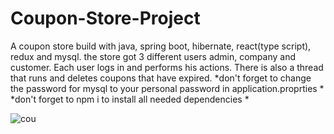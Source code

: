 # Coupon-Store-Project

A coupon store build with java, spring boot, hibernate, react(type script), redux and mysql. the store got 3 different users admin, company and customer. Each user logs in and performs his actions. There is also a thread that runs and deletes coupons that have expired.
*don't forget to change the password for mysql to your personal  password in application.proprties  * <br />
*don't forget to npm i to install all needed dependencies * <br />



![cou](https://user-images.githubusercontent.com/117359346/199751357-2fcc0617-16cd-4099-b1ac-ed5e51b745bc.jpg)
